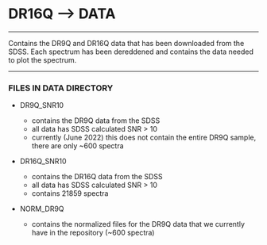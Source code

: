 # DR16Q --> DATA

------------------------------------------------------------------------------------------------------------------------------------------------------------------------------------------------------

Contains the DR9Q and DR16Q data that has been downloaded from the SDSS. Each spectrum has been dereddened and contains the data needed to plot the spectrum. 

------------------------------------------------------------------------------------------------------------------------------------------------------------------------------------------------------
### FILES IN DATA DIRECTORY

- DR9Q_SNR10
    - contains the DR9Q data from the SDSS
    - all data has SDSS calculated SNR > 10
    - currently (June 2022) this does not contain the entire DR9Q sample, there are only ~600 spectra

- DR16Q_SNR10 
    - contains the DR16Q data from the SDSS
    - all data has SDSS calculated SNR > 10
    - contains 21859 spectra

- NORM_DR9Q
    - contains the normalized files for the DR9Q data that we currently have in the repository (~600 spectra)